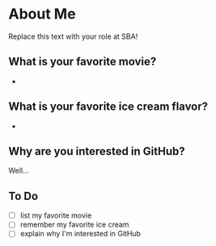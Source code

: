 # About Me
Replace this text with your role at SBA!

## What is your favorite movie?
* 

## What is your favorite ice cream flavor?
* 

## Why are you interested in GitHub?
Well...

## To Do
- [ ] list my favorite movie
- [ ] remember my favorite ice cream
- [ ] explain why I'm interested in GitHub
